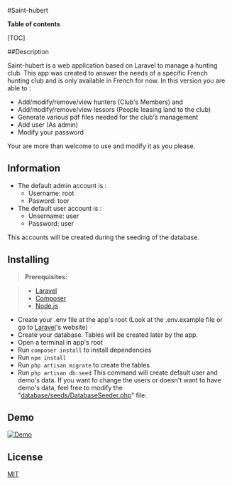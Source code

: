 #Saint-hubert


**Table of contents**

[TOC]

##Description


Saint-hubert is a web application based on Laravel to manage a hunting club. This app was created to answer the needs of a specific French hunting club and is only available in French for now.
In this version you are able to :  

 - Add/modify/remove/view hunters (Club's Members) and
 - Add/modify/remove/view lessors (People leasing land to the club)
 - Generate various pdf files needed for the club's management
 - Add user (As admin)
 - Modify your password

Your are more than welcome to use and modify it as you please.

## Information
* The default admin account is :
	* Username: root
	* Pasword: toor
* The default user account is :
	* Unsername: user
	* Password: user

This accounts will be created during the seeding of the database.

## Installing


> **Prerequisites:**

> - [Laravel]
> - [Composer]
> - [Node.js]

* Create your .env file at the app's root (Look at the .env.example file or go to [Laravel]'s website)
* Create your database. Tables will be created later by the app.
* Open a terminal in app's root
* Run `composer install` to install dependencies
* Run `npm install`
* Run `php artisan migrate` to create the tables
* Run `php artisan db:seed` This command will create default user and demo's data. If you want to change the users or doesn't want to have demo's data, feel free to modify the "[database/seeds/DatabaseSeeder.php](https://github.com/malain96/saint-hubert/blob/master/database/seeds/DatabaseSeeder.php)" file.

## Demo

[![Demo](https://image.ibb.co/c2oXkG/Capture.png)](https://youtu.be/8Po_Fg9foGc)

## License

[MIT](https://github.com/malain96/saint-hubert/blob/master/LICENSE.md)

  [Laravel]: https://laravel.com/
  [Composer]: https://getcomposer.org/
  [Node.js]: https://nodejs.org/en/
